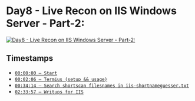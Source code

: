 # Day8 - Live Recon on IIS Windows Server - Part-2:
[![Day8 - Live Recon on IIS Windows Server - Part-2:](https://img.youtube.com/vi/-g4VXviYSrQ/maxresdefault.jpg)](https://youtu.be/-g4VXviYSrQ)

## Timestamps
- [`00:00:00 — Start`](https://youtu.be/-g4VXviYSrQ?t=0)
- [`00:02:06 — Termius (setup && usage)`](https://youtu.be/-g4VXviYSrQ?t=126)
- [`00:34:14 — Search shortscan filesnames in iis-shortnameguesser.txt`](https://youtu.be/-g4VXviYSrQ?t=2054)
- [`02:33:57 — Writups for IIS`](https://youtu.be/-g4VXviYSrQ?t=9237)
